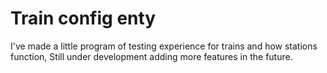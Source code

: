 # Train config enty

 I've made a little program of testing experience for trains and how stations function, Still under development adding more features in the future.
